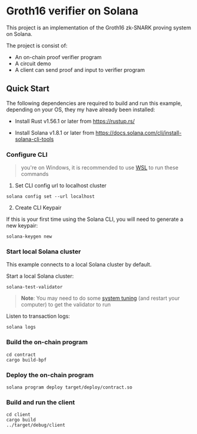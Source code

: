 # Groth16 verifier on Solana

This project is an implementation of the Groth16 zk-SNARK proving system on Solana.

The project is consist of:

- An on-chain proof verifier program
- A circuit demo
- A client can send proof and input to verifier program

## Quick Start

The following dependencies are required to build and run this example, depending on your OS, they my have already been installed:

- Install Rust v1.56.1 or later from https://rustup.rs/

- Install Solana v1.8.1 or later from https://docs.solana.com/cli/install-solana-cli-tools

### Configure CLI

> you're on Windows, it is recommended to use [WSL](https://docs.microsoft.com/en-us/windows/wsl/install-win10) to run these commands

1. Set CLI config url to localhost cluster

```
solana config set --url localhost
```

2. Create CLI Keypair

If this is your first time using the Solana CLI, you will need to generate a new keypair:

```
solana-keygen new
```

### Start local Solana cluster

This example connects to a local Solana cluster by default.

Start a local Solana cluster:

```
solana-test-validator
```

> **Note**: You may need to do some [system tuning](https://docs.solana.com/running-validator/validator-start#system-tuning) (and restart your computer) to get the validator to run

Listen to transaction logs:

```
solana logs
```

### Build the on-chain program

```
cd contract
cargo build-bpf
```

### Deploy the on-chain program

```
solana program deploy target/deploy/contract.so
```

### Build and run the client

```
cd client
cargo build
../target/debug/client
```

